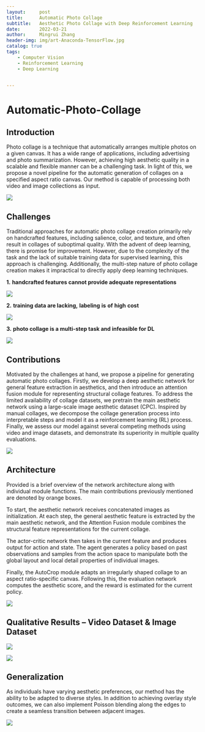 ```yaml
---
layout:     post
title:      Automatic Photo Collage
subtitle:   Aesthetic Photo Collage with Deep Reinforcement Learning
date:       2022-03-21
author:     Mingrui Zhang
header-img: img/art-Anaconda-TensorFlow.jpg
catalog: true
tags:
    - Computer Vision
    - Reinforcement Learning
    - Deep Learning


---
```


# Automatic-Photo-Collage

## Introduction

Photo collage is a technique that automatically arranges multiple photos on a given canvas. It has a wide range of applications, including advertising and photo summarization. However, achieving high aesthetic quality in a scalable and flexible manner can be a challenging task. In light of this, we propose a novel pipeline for the automatic generation of collages on a specified aspect ratio canvas. Our method is capable of processing both video and image collections as input.

![](img/col-i1.png)

## Challenges

Traditional approaches for automatic photo collage creation primarily rely on handcrafted features, including salience, color, and texture, and often result in collages of suboptimal quality. With the advent of deep learning, there is promise for improvement. However, due to the complexity of the task and the lack of suitable training data for supervised learning, this approach is challenging. Additionally, the multi-step nature of photo collage creation makes it impractical to directly apply deep learning techniques.

**1.** **handcrafted features cannot provide adequate representations**

![](img/col-c1.png)

**2.** **training data are lacking,** **labeling** **is** **of** **high** **cost**

![](img/col-c2.png)

**3.** **photo collage is a multi-step task and infeasible for DL**

![](img/col-c3.png)



## Contributions

Motivated by the challenges at hand, we propose a pipeline for generating automatic photo collages. Firstly, we develop a deep aesthetic network for general feature extraction in aesthetics, and then introduce an attention fusion module for representing structural collage features. To address the limited availability of collage datasets, we pretrain the main aesthetic network using a large-scale image aesthetic dataset (CPC). Inspired by manual collages, we decompose the collage generation process into interpretable steps and model it as a reinforcement learning (RL) process. Finally, we assess our model against several competing methods using video and image datasets, and demonstrate its superiority in multiple quality evaluations.

![](img/col-1.png)



## Architecture

Provided is a brief overview of the network architecture along with individual module functions. The main contributions previously mentioned are denoted by orange boxes.

To start, the aesthetic network receives concatenated images as initialization. At each step, the general aesthetic feature is extracted by the main aesthetic network, and the Attention Fusion module combines the structural feature representations for the current collage.

The actor-critic network then takes in the current feature and produces output for action and state. The agent generates a policy based on past observations and samples from the action space to manipulate both the global layout and local detail properties of individual images.

Finally, the AutoCrop module adapts an irregularly shaped collage to an aspect ratio-specific canvas. Following this, the evaluation network computes the aesthetic score, and the reward is estimated for the current policy.

![](img/col-a1.png)

## **Qualitative** **Results** **–** **Video** **Dataset** **&** **Image** **Dataset**

![](img/col-r1.png)

![](img/col-r2.png)

## **Generalization**

As individuals have varying aesthetic preferences, our method has the ability to be adapted to diverse styles. In addition to achieving overlay style outcomes, we can also implement Poisson blending along the edges to create a seamless transition between adjacent images.

![](img/col-g1.png)

